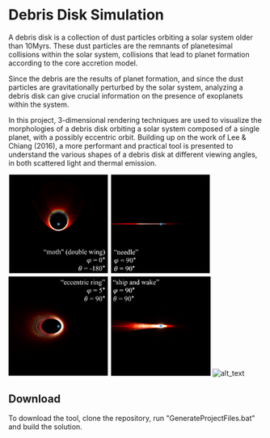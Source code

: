 # Debris Disk Simulation

A debris disk is a collection of dust particles orbiting a solar system older than 10Myrs. These dust particles are the remnants of planetesimal collisions within the solar system, collisions that lead to planet formation according to the core accretion model.

Since the debris are the results of planet formation, and since the dust particles are gravitationally perturbed by the solar system, analyzing a debris disk can give crucial information on the presence of exoplanets within the system.

In this project, 3-dimensional rendering techniques are used to visualize the morphologies of a debris disk orbiting a solar system composed of a single planet, with a possibly eccentric orbit. Building up on the work of Lee & Chiang (2016), a more performant and practical tool is presented to understand the various shapes of a debris disk at different viewing angles, in both scattered light and thermal emission.

<p float="left">
<img alt="alt_text" width="400px" src="https://github.com/RobinLmn/DebrisDiskSimulation/blob/main/Documents/Media/Final%20Report/DebrisDisks/disk_morphologies.png" />

<img alt="alt_text" width="400px" src="https://github.com/RobinLmn/DebrisDiskSimulation/blob/main/Documents/Media/Final%20Report/DebrisDisks/disk_morphologies_thermal.png" />
  
</p>

## Download

To download the tool, clone the repository, run "GenerateProjectFiles.bat" and build the solution.
